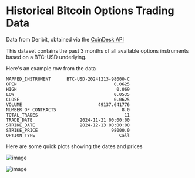 # Historical Bitcoin Options Trading Data

Data from Deribit, obtained via the [CoinDesk API](https://developers.coindesk.com/documentation/data-api/options_v1_historical_days)

This dataset contains the past 3 months of all available options instruments based on a BTC-USD underlying.

Here's an example row from the data
```
MAPPED_INSTRUMENT      BTC-USD-20241213-98000-C
OPEN                                     0.0625
HIGH                                      0.069
LOW                                      0.0535
CLOSE                                    0.0625
VOLUME                             49137.641776
NUMBER_OF_CONTRACTS                         8.0
TOTAL_TRADES                                 11
TRADE_DATE                  2024-11-21 00:00:00
STRIKE_DATE                 2024-12-13 00:00:00
STRIKE_PRICE                            98000.0
OPTION_TYPE                                Call
```

Here are some quick plots showing the dates and prices

![image](https://github.com/user-attachments/assets/f24ef424-63c6-4817-a1a1-5c23b277761f)

![image](https://github.com/user-attachments/assets/3aace826-74a9-4453-a8e3-9f3bad4e7943)

